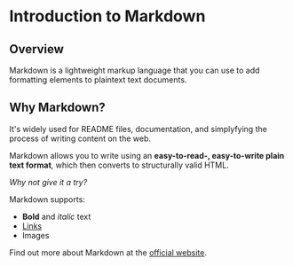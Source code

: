 # Introduction to Markdown

## Overview
Markdown is a lightweight markup language that you can use to add formatting elements to plaintext text documents.

## Why Markdown?
It's widely used for README files, documentation, and simplyfying the process of writing content on the web.

Markdown allows you to write using an **easy-to-read-, easy-to-write plain text format**, which then converts to structurally valid HTML.

*Why not give it a try?*

Markdown supports:
- **Bold** and _italic_ text
- [Links](https://www.example.com)
- Images

Find out more about Markdown at the [official
website](https://daringfireball.net/projects/markdown/).